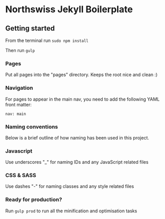 # Northswiss Jekyll Boilerplate

## Getting started
From the terminal run ```sudo npm install```

Then run ```gulp```

### Pages
Put all pages into the "pages" directory. Keeps the root nice and clean :)

### Navigation
For pages to appear in the main nav, you need to add the following YAML front matter:
```
nav: main
```
### Naming conventions
Below is a brief outline of how naming has been used in this project.

### Javascript
Use underscores "_" for naming IDs and any JavaScript related files

### CSS & SASS
Use dashes "-" for naming classes and any style related files

### Ready for production?

Run `gulp prod` to run all the minification and optimisation tasks